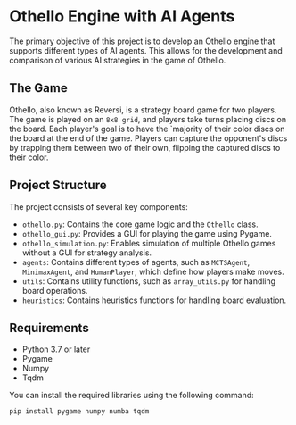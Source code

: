 # Othello Engine with AI Agents

The primary objective of this project is to develop an Othello engine that supports different types of AI agents. This allows for the development and comparison of various AI strategies in the game of Othello.

## The Game

Othello, also known as Reversi, is a strategy board game for two players. The game is played on an `8x8 grid`, and players take turns placing discs on the board. Each player's goal is to have the `majority of their color discs on the board at the end of the game. Players can capture the opponent's discs by trapping them between two of their own, flipping the captured discs to their color.

## Project Structure

The project consists of several key components:

- `othello.py`: Contains the core game logic and the `Othello` class.
- `othello_gui.py`: Provides a GUI for playing the game using Pygame.
- `othello_simulation.py`: Enables simulation of multiple Othello games without a GUI for strategy analysis.
- `agents`: Contains different types of agents, such as `MCTSAgent`, `MinimaxAgent`, and `HumanPlayer`, which define how players make moves.
- `utils`: Contains utility functions, such as `array_utils.py` for handling board operations.
- `heuristics`: Contains heuristics functions for handling board evaluation.

## Requirements

- Python 3.7 or later
- Pygame
- Numpy
- Tqdm

You can install the required libraries using the following command:
```bash
pip install pygame numpy numba tqdm
```